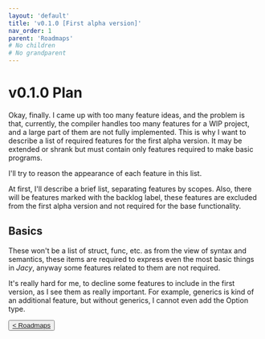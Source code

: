 ```yaml
---
layout: 'default'
title: 'v0.1.0 [First alpha version]'
nav_order: 1
parent: 'Roadmaps'
# No children
# No grandparent
---
```


# v0.1.0 Plan

Okay, finally. I came up with too many feature ideas, and the problem is that, currently, the compiler handles too many features for a WIP project, and a large part of them are not fully implemented. This is why I want to describe a list of required features for the first alpha version. It may be extended or shrank but must contain only features required to make basic programs.

I'll try to reason the appearance of each feature in this list.

At first, I'll describe a brief list, separating features by scopes.
Also, there will be features marked with the <span class="label-highlight">backlog</span> label, these features are excluded from the first alpha version and not required for the base functionality.

## Basics

These won't be a list of <span class="inline-code highlight-jc hljs"><span class="hljs-keyword">struct</span></span>, <span class="inline-code highlight-jc hljs"><span class="hljs-keyword">func</span></span>, etc. as from the view of syntax and semantics, these items are required to express even the most basic things in _Jacy_, anyway some features related to them are not required.

It's really hard for me, to decline some features to include in the first version, as I see them as really important.
For example, generics is kind of an additional feature, but without generics, I cannot even add the <span class="inline-code highlight-jc hljs"><span class="hljs-type">Option</span></span> type.
<div class="nav-btn-block">
    <button class="nav-btn left">
    <a class="link" href="/Jacy-Dev-Book/roadmaps/index.html">< Roadmaps</a>
</button>

    
</div>
